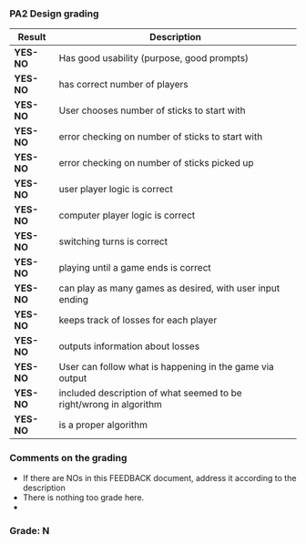 ### PA2 Design grading


|Result |Description|
|------------|-----------------------------------------|
| **YES-NO** | Has good usability (purpose, good prompts) |
| **YES-NO** | has correct number of players |
| **YES-NO** | User chooses number of sticks to start with |
| **YES-NO** | error checking on number of sticks to start with |
| **YES-NO** | error checking on number of sticks picked up  |
| **YES-NO** | user player logic is correct |
| **YES-NO** | computer player logic is correct |
| **YES-NO** | switching turns is correct |
| **YES-NO** | playing until a game ends is correct |
| **YES-NO** | can play as many games as desired, with user input ending |
| **YES-NO** | keeps track of losses for each player |
| **YES-NO** | outputs information about losses |
| **YES-NO** | User can follow what is happening in the game via output |
| **YES-NO** | included description of what seemed to be right/wrong in algorithm |
| **YES-NO** | is a proper algorithm |

### Comments on the grading
- If there are NOs in this FEEDBACK document, address it according to the description
- There is nothing too grade here. 
- 
### Grade: N